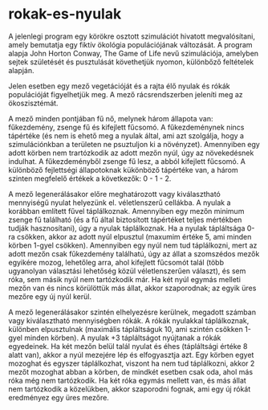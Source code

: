 # rokak-es-nyulak

A jelenlegi program egy körökre osztott szimulációt hivatott megvalósítani, amely bemutatja egy fiktív ökológia populációjának változását. A program alapja John Horton Conway, The Game of Life nevű szimulációja, amelyben sejtek születését és pusztulását követhetjük nyomon, különbőző feltételek alapján.

Jelen esetben egy mező vegetációját és a rajta élő nyulak és rókák populációját figyelhetjük meg.
A mező rácsrendszerben jeleníti meg az ökoszisztémát. 

A mező minden pontjában fű nő, melynek három állapota van: fűkezdemény, zsenge fű és kifejlett fűcsomó. A fűkezdeménynek nincs tápértéke (és nem is ehető meg a nyulak által, ami azt szolgálja, hogy a szimulációnkban a területen ne psuztuljon ki a növényzet). Amennyiben egy adott körben nem trartózkodik az adott mezőn nyúl, úgy az növekedésnek indulhat. A fűkezdeményből zsenge fű lesz, a abból kifejlett fűcsomó. A különböző fejlettségi állapotoknak kükönböző tápértéke van, a három szinten megfelelő értékek a következők: 0 - 1 - 2.

A mező legenerálásakor előre meghatározott vagy kiválasztható mennyiségű nyulat helyezünk el. véletlenszerű cellákba. A nyulak a korábban említett fűvel táplálkoznak. Amennyiben egy mezőn minimum zsenge fű található (és a fű által biztosított tápértéket teljes mértékben tudják hasznosítani), úgy a nyulak táplálkoznak. Ha a nyulak tápláltsága 0-ra csökken, akkor az adott nyúl elpusztul (maxumim értéke 5, ami minden körben 1-gyel csökken). Amennyiben egy nyúl nem tud táplálkozni, mert az adott mezőn csak fűkezdemény találhatú, úgy az állat a szomszédos mezők egyikére mozog, lehetőleg arra, ahol kifejlett fűcsomót talál (több ugyanolyan választási lehetőség közül véletlenszerűen választ), és sem róka, sem másik nyúl nem tartózkodik már. Ha két nyúl egymás melleti mezőn van és nincs körülöttük más állat, akkor szaporodnak; az egyik üres mezőre egy új nyúl kerül.

A mező legenerálásakor szintén elhelyezésre kerülnek, megadott számban vagy kiválasztható mennyiségben rókák. A rókák nyulakkal táplálkoznak, különben elpusztulnak (maximális tápláltságuk 10, ami szintén csökken 1-gyel minden körben). A nyulak +3 tápláltságot nyújtanak a rókák egyedeinek. Ha két mezőn belül talál nyulat és éhes (tápláltsági értéke 8 alatt van), akkor a nyúl mezejére lép és elfogyasztja azt. Egy körben egyet mozoghat és egyszer táplálkozhat, viszont ha nem tud táplálkozni, akkor 2 mezőt mozoghat abban a körben, de mindkét esetben csak oda, ahol más róka még nem tartózkodik. Ha két róka egymás mellett van, és más állat nem tartózkodik a közelükben, akkor szaporodni fognak, ami egy új rókát eredményez egy üres mezőre.

